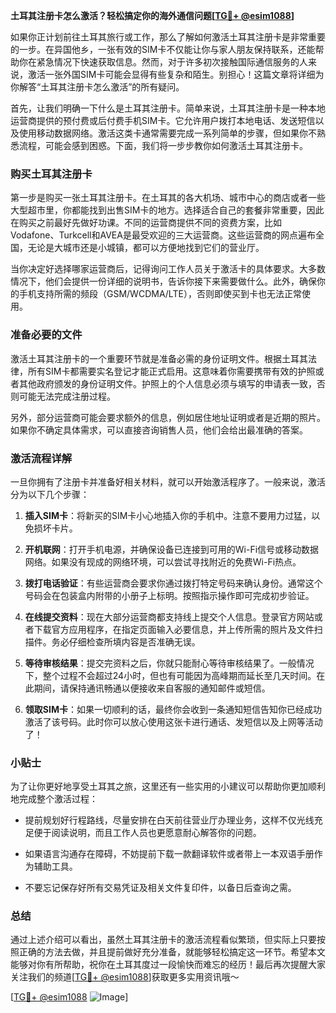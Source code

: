 **土耳其注册卡怎么激活？轻松搞定你的海外通信问题[[TG💪+ @esim1088](https://t.me/s/esim1088)]**

如果你正计划前往土耳其旅行或工作，那么了解如何激活土耳其注册卡是非常重要的一步。在异国他乡，一张有效的SIM卡不仅能让你与家人朋友保持联系，还能帮助你在紧急情况下快速获取信息。然而，对于许多初次接触国际通信服务的人来说，激活一张外国SIM卡可能会显得有些复杂和陌生。别担心！这篇文章将详细为你解答“土耳其注册卡怎么激活”的所有疑问。

首先，让我们明确一下什么是土耳其注册卡。简单来说，土耳其注册卡是一种本地运营商提供的预付费或后付费手机SIM卡。它允许用户拨打本地电话、发送短信以及使用移动数据网络。激活这类卡通常需要完成一系列简单的步骤，但如果你不熟悉流程，可能会感到困惑。下面，我们将一步步教你如何激活土耳其注册卡。

### 购买土耳其注册卡

第一步是购买一张土耳其注册卡。在土耳其的各大机场、城市中心的商店或者一些大型超市里，你都能找到出售SIM卡的地方。选择适合自己的套餐非常重要，因此在购买之前最好先做好功课。不同的运营商提供不同的资费方案，比如Vodafone、Turkcell和AVEA是最受欢迎的三大运营商。这些运营商的网点遍布全国，无论是大城市还是小城镇，都可以方便地找到它们的营业厅。

当你决定好选择哪家运营商后，记得询问工作人员关于激活卡的具体要求。大多数情况下，他们会提供一份详细的说明书，告诉你接下来需要做什么。此外，确保你的手机支持所需的频段（GSM/WCDMA/LTE），否则即使买到卡也无法正常使用。

### 准备必要的文件

激活土耳其注册卡的一个重要环节就是准备必需的身份证明文件。根据土耳其法律，所有SIM卡都需要实名登记才能正式启用。这意味着你需要携带有效的护照或者其他政府颁发的身份证明文件。护照上的个人信息必须与填写的申请表一致，否则可能无法完成注册过程。

另外，部分运营商可能会要求额外的信息，例如居住地址证明或者是近期的照片。如果你不确定具体需求，可以直接咨询销售人员，他们会给出最准确的答案。

### 激活流程详解

一旦你拥有了注册卡并准备好相关材料，就可以开始激活程序了。一般来说，激活分为以下几个步骤：

1. **插入SIM卡**：将新买的SIM卡小心地插入你的手机中。注意不要用力过猛，以免损坏卡片。
   
2. **开机联网**：打开手机电源，并确保设备已连接到可用的Wi-Fi信号或移动数据网络。如果没有现成的网络环境，可以尝试寻找附近的免费Wi-Fi热点。

3. **拨打电话验证**：有些运营商会要求你通过拨打特定号码来确认身份。通常这个号码会在包装盒内附带的小册子上标明。按照指示操作即可完成初步验证。

4. **在线提交资料**：现在大部分运营商都支持线上提交个人信息。登录官方网站或者下载官方应用程序，在指定页面输入必要信息，并上传所需的照片及文件扫描件。务必仔细检查所填内容是否准确无误。

5. **等待审核结果**：提交完资料之后，你就只能耐心等待审核结果了。一般情况下，整个过程不会超过24小时，但也有可能因为高峰期而延长至几天时间。在此期间，请保持通讯畅通以便接收来自客服的通知邮件或短信。

6. **领取SIM卡**：如果一切顺利的话，最终你会收到一条通知短信告知你已经成功激活了该号码。此时你可以放心使用这张卡进行通话、发短信以及上网等活动了！

### 小贴士

为了让你更好地享受土耳其之旅，这里还有一些实用的小建议可以帮助你更加顺利地完成整个激活过程：

- 提前规划好行程路线，尽量安排在白天前往营业厅办理业务，这样不仅光线充足便于阅读说明，而且工作人员也更愿意耐心解答你的问题。
  
- 如果语言沟通存在障碍，不妨提前下载一款翻译软件或者带上一本双语手册作为辅助工具。
  
- 不要忘记保存好所有交易凭证及相关文件复印件，以备日后查询之需。

### 总结

通过上述介绍可以看出，虽然土耳其注册卡的激活流程看似繁琐，但实际上只要按照正确的方法去做，并且提前做好充分准备，就能够轻松搞定这一环节。希望本文能够对你有所帮助，祝你在土耳其度过一段愉快而难忘的经历！最后再次提醒大家关注我们的频道[[TG💪+ @esim1088](https://t.me/s/esim1088)]获取更多实用资讯哦～

[[TG💪+ @esim1088](https://t.me/s/esim1088) ![Image](https://i.postimg.cc/4NQfJmqS/Snipaste-2025-05-13-00-14-12.png)]